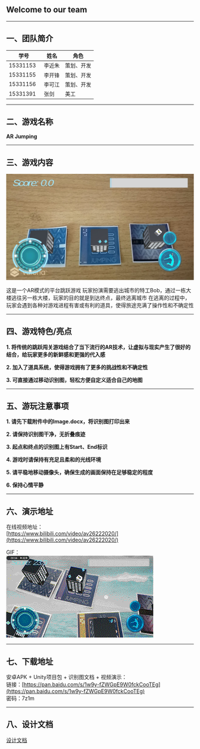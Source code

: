 ## Welcome to our team
---

## 一、团队简介

|学号|姓名|角色|
|---|---|---|
|15331153   |李近朱   |策划、开发|
|15331155   |李开锋   |策划、开发|
|15331156   |李可江   |策划、开发|
|15331391   |张剑     |美工|

---

## 二、游戏名称

**AR Jumping**

---

## 三、游戏内容
![游戏画面](/img/游戏画面.jpg)

这是一个AR模式的平台跳跃游戏
玩家扮演需要逃出城市的特工Bob，通过一栋大楼逃往另一栋大楼，玩家的目的就是到达终点，最终逃离城市
在逃离的过程中，玩家会遇到各种对游戏进程有害或有利的道具，使得旅途充满了操作性和不确定性

---

## 四、游戏特色/亮点
**1. 将传统的跳跃闯关游戏结合了当下流行的AR技术，让虚拟与现实产生了很好的结合，给玩家更多的新鲜感和更强的代入感**

**2. 加入了道具系统，使得游戏拥有了更多的挑战性和不确定性**

**3. 可直接通过移动识别图，轻松方便自定义适合自己的地图**

---

## 五、游玩注意事项

**1. 请先下载附件中的Image.docx，将识别图打印出来**

**2. 请保持识别图干净，无折叠痕迹**

**3. 起点和终点的识别图上有Start、End标识**

**4. 游戏时请保持有充足且柔和的光线环境**

**5. 请平稳地移动摄像头，确保生成的画面保持在足够稳定的程度**

**6. 保持心情平静**

---

## 六、演示地址

在线视频地址：   
[https://www.bilibili.com/video/av26222020/](https://www.bilibili.com/video/av26222020/)

GIF：  
![ARJumping-1](/img/gif/1.gif)  

---

## 七、下载地址

安卓APK + Unity项目包 + 识别图文档 + 视频演示：  
链接：[https://pan.baidu.com/s/1w9y-fZWGpE9W0fckCooTEg](https://pan.baidu.com/s/1w9y-fZWGpE9W0fckCooTEg)  
密码：7z1m

---

## 八、设计文档

[设计文档](https://github.com/ARJumping/Dashboard/blob/master/post/%E7%AD%96%E5%88%92%E6%96%87%E6%A1%A3.md)


